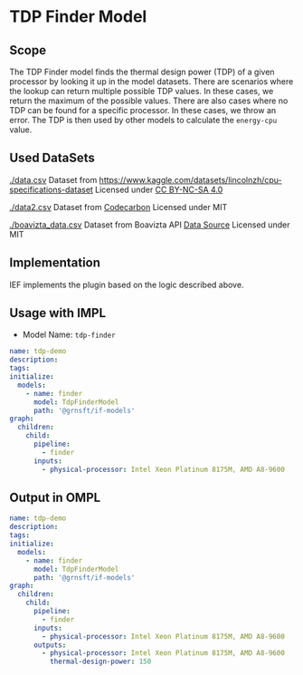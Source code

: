 # TDP Finder Model

## Scope

The TDP Finder model finds the thermal design power (TDP) of a given processor by looking it up in the model datasets. There are scenarios where the lookup can return multiple possible TDP values. In these cases, we return the maximum of the possible values. There are also cases where no TDP can be found for a specific processor. In these cases, we throw an error. The TDP is then used by other models to calculate the `energy-cpu` value.

## Used DataSets

[./data.csv](./data.csv) Dataset from https://www.kaggle.com/datasets/lincolnzh/cpu-specifications-dataset Licensed under [CC BY-NC-SA 4.0](https://creativecommons.org/licenses/by-nc-sa/4.0/)

[./data2.csv](./data2.csv) Dataset from [Codecarbon](https://github.com/mlco2/codecarbon/blob/master/codecarbon/data/hardware/cpu_power.csv) Licensed under MIT

[./boavizta_data.csv](./boavizta_data.csv) Dataset from Boavizta API [Data Source](https://github.com/Boavizta/boaviztapi/blob/main/boaviztapi/data/crowdsourcing/cpu_specs.csv) Licensed under MIT

## Implementation

IEF implements the plugin based on the logic described above.

## Usage with IMPL

- Model Name: `tdp-finder`

```yaml
name: tdp-demo
description:
tags:
initialize:
  models:
    - name: finder
      model: TdpFinderModel
      path: '@grnsft/if-models'
graph:
  children:
    child:
      pipeline:
        - finder
      inputs:
        - physical-processor: Intel Xeon Platinum 8175M, AMD A8-9600
```

## Output in OMPL


```yaml
name: tdp-demo
description:
tags:
initialize:
  models:
    - name: finder
      model: TdpFinderModel
      path: '@grnsft/if-models'
graph:
  children:
    child:
      pipeline:
        - finder
      inputs:
        - physical-processor: Intel Xeon Platinum 8175M, AMD A8-9600
      outputs:
        - physical-processor: Intel Xeon Platinum 8175M, AMD A8-9600
          thermal-design-power: 150
```
